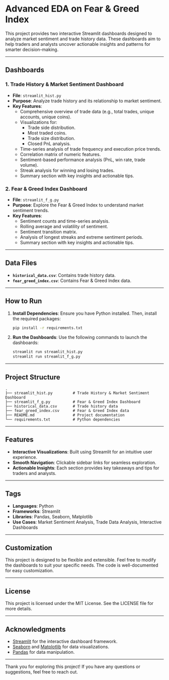 # Advanced EDA on Fear & Greed Index

This project provides two interactive Streamlit dashboards designed to analyze market sentiment and trade history data. These dashboards aim to help traders and analysts uncover actionable insights and patterns for smarter decision-making.

---

## Dashboards

### 1. Trade History & Market Sentiment Dashboard
- **File**: `streamlit_hist.py`
- **Purpose**: Analyze trade history and its relationship to market sentiment.
- **Key Features**:
  - Comprehensive overview of trade data (e.g., total trades, unique accounts, unique coins).
  - Visualizations for:
    - Trade side distribution.
    - Most traded coins.
    - Trade size distribution.
    - Closed PnL analysis.
  - Time-series analysis of trade frequency and execution price trends.
  - Correlation matrix of numeric features.
  - Sentiment-based performance analysis (PnL, win rate, trade volume).
  - Streak analysis for winning and losing trades.
  - Summary section with key insights and actionable tips.

### 2. Fear & Greed Index Dashboard
- **File**: `streamlit_f_g.py`
- **Purpose**: Explore the Fear & Greed Index to understand market sentiment trends.
- **Key Features**:
  - Sentiment counts and time-series analysis.
  - Rolling average and volatility of sentiment.
  - Sentiment transition matrix.
  - Analysis of longest streaks and extreme sentiment periods.
  - Summary section with key insights and actionable tips.

---

## Data Files

- **`historical_data.csv`**: Contains trade history data.
- **`fear_greed_index.csv`**: Contains Fear & Greed Index data.

---

## How to Run

1. **Install Dependencies**:
   Ensure you have Python installed. Then, install the required packages:
   ```bash
   pip install -r requirements.txt
   ```

2. **Run the Dashboards**:
   Use the following commands to launch the dashboards:
   ```bash
   streamlit run streamlit_hist.py
   streamlit run streamlit_f_g.py
   ```

---

## Project Structure

```
.
├── streamlit_hist.py         # Trade History & Market Sentiment Dashboard
├── streamlit_f_g.py          # Fear & Greed Index Dashboard
├── historical_data.csv       # Trade history data
├── fear_greed_index.csv      # Fear & Greed Index data
├── README.md                 # Project documentation
└── requirements.txt          # Python dependencies
```

---

## Features

- **Interactive Visualizations**: Built using Streamlit for an intuitive user experience.
- **Smooth Navigation**: Clickable sidebar links for seamless exploration.
- **Actionable Insights**: Each section provides key takeaways and tips for traders and analysts.

---

## Tags

- **Languages**: Python
- **Frameworks**: Streamlit
- **Libraries**: Pandas, Seaborn, Matplotlib
- **Use Cases**: Market Sentiment Analysis, Trade Data Analysis, Interactive Dashboards

---

## Customization

This project is designed to be flexible and extensible. Feel free to modify the dashboards to suit your specific needs. The code is well-documented for easy customization.

---

## License

This project is licensed under the MIT License. See the LICENSE file for more details.

---

## Acknowledgments

- [Streamlit](https://streamlit.io/) for the interactive dashboard framework.
- [Seaborn](https://seaborn.pydata.org/) and [Matplotlib](https://matplotlib.org/) for data visualizations.
- [Pandas](https://pandas.pydata.org/) for data manipulation.

---

Thank you for exploring this project! If you have any questions or suggestions, feel free to reach out.
